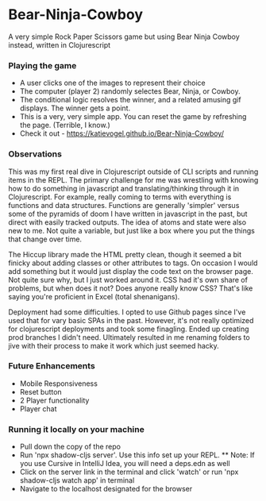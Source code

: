 # Bear-Ninja-Cowboy
A very simple Rock Paper Scissors game but using Bear Ninja Cowboy instead, written in Clojurescript

### Playing the game 
* A user clicks one of the images to represent their choice
* The computer (player 2) randomly selectes Bear, Ninja, or Cowboy.
* The conditional logic resolves the winner, and a related amusing gif displays. The winner gets a point.
* This is a very, very simple app. You can reset the game by refreshing the page. (Terrible, I know.)
* Check it out - https://katievogel.github.io/Bear-Ninja-Cowboy/

### Observations
This was my first real dive in Clojurescript outside of CLI scripts and running items in the REPL. The primary challenge for me was wrestling with knowing how to do something in javascript and translating/thinking through it in Clojurescript. For example, really coming to terms with everything is functions and data structures. Functions are generally 'simpler' versus some of the pyramids of doom I have written in javascript in the past, but direct with easily tracked outputs. The idea of atoms and state were also new to me. Not quite a variable, but just like a box where you put the things that change over time. 

The Hiccup library made the HTML pretty clean, though it seemed a bit finicky about adding classes or other attributes to tags. On occasion I would add something but it would just display the code text on the browser page. Not quite sure why, but I just worked around it. CSS had it's own share of problems, but when does it not? Does anyone really know CSS? That's like saying you're proficient in Excel (total shenanigans). 

Deployment had some difficulties. I opted to use Github pages since I've used that for vary basic SPAs in the past. However, it's not really optimized for clojurescript deployments and took some finagling. Ended up creating prod branches I didn't need. Ultimately resulted in me renaming folders to jive with their process to make it work which just seemed hacky.

### Future Enhancements
* Mobile Responsiveness
* Reset button
* 2 Player functionality
* Player chat

### Running it locally on your machine
* Pull down the copy of the repo
* Run 'npx shadow-cljs server'. Use this info set up your REPL.
** Note: If you use Cursive in IntelliJ Idea, you will need a deps.edn as well
* Click on the server link in the terminal and click 'watch' or run 'npx shadow-cljs watch app' in terminal
* Navigate to the localhost designated for the browser
